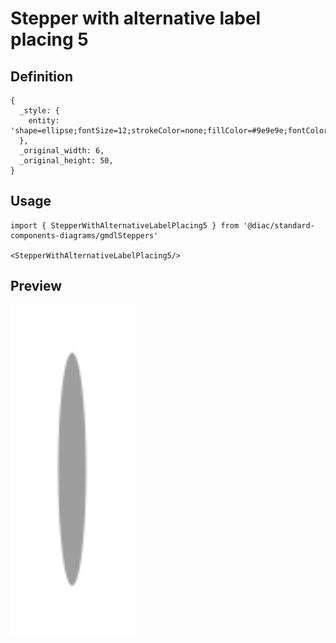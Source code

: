 # Stepper with alternative label placing 5

## Definition

```
{
  _style: { 
    entity: 'shape=ellipse;fontSize=12;strokeColor=none;fillColor=#9e9e9e;fontColor=#ffffff;html=1;',
  },
  _original_width: 6,
  _original_height: 50,
}
```

## Usage

```
import { StepperWithAlternativeLabelPlacing5 } from '@diac/standard-components-diagrams/gmdlSteppers'

<StepperWithAlternativeLabelPlacing5/>
```

## Preview

<img src="./stepper-with-alternative-label-placing-5.png" width="200"/>

